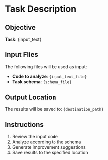 # Task Description

## Objective
**Task**: {input_text}

## Input Files
The following files will be used as input:
- **Code to analyze**: `{input_text_file}`
- **Task schema**: `{schema_file}`

## Output Location
The results will be saved to: `{destination_path}`

## Instructions
1. Review the input code
2. Analyze according to the schema
3. Generate improvement suggestions
4. Save results to the specified location 